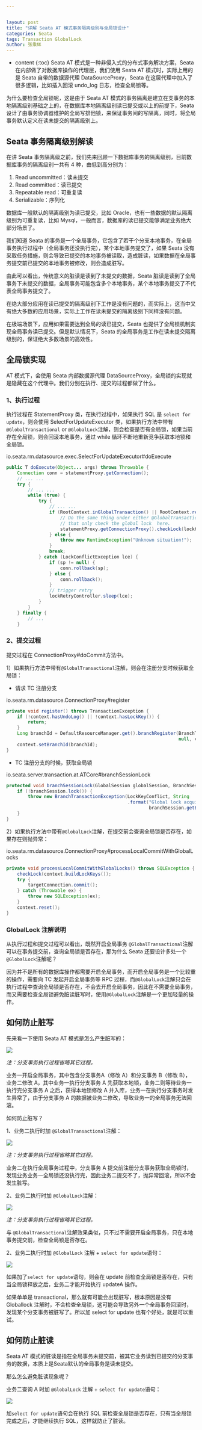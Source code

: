 ```yaml
---


layout: post
title: "详解 Seata AT 模式事务隔离级别与全局锁设计"
categories: Seata
tags: Transaction GlobalLock 
author: 张乘辉
---
```


* content
{:toc}
Seata AT 模式是一种非侵入式的分布式事务解决方案，Seata 在内部做了对数据库操作的代理层，我们使用 Seata AT 模式时，实际上用的是 Seata 自带的数据源代理 DataSourceProxy，Seata 在这层代理中加入了很多逻辑，比如插入回滚 undo_log 日志，检查全局锁等。

为什么要检查全局锁呢，这是由于 Seata AT 模式的事务隔离是建立在支事务的本地隔离级别基础之上的，在数据库本地隔离级别读已提交或以上的前提下，Seata 设计了由事务协调器维护的全局写排他锁，来保证事务间的写隔离，同时，将全局事务默认定义在读未提交的隔离级别上。









## Seata 事务隔离级别解读

在讲 Seata 事务隔离级之前，我们先来回顾一下数据库事务的隔离级别，目前数据库事务的隔离级别一共有 4 种，由低到高分别为：

1. Read uncommitted：读未提交
2. Read committed：读已提交
3. Repeatable read：可重复读
4. Serializable：序列化

数据库一般默认的隔离级别为读已提交，比如 Oracle，也有一些数据的默认隔离级别为可重复读，比如 Mysql，一般而言，数据库的读已提交能够满足业务绝大部分场景了。

我们知道 Seata 的事务是一个全局事务，它包含了若干个分支本地事务，在全局事务执行过程中（全局事务还没执行完），某个本地事务提交了，如果 Seata 没有采取任务措施，则会导致已提交的本地事务被读取，造成脏读，如果数据在全局事务提交前已提交的本地事务被修改，则会造成脏写。

由此可以看出，传统意义的脏读是读到了未提交的数据，Seata 脏读是读到了全局事务下未提交的数据，全局事务可能包含多个本地事务，某个本地事务提交了不代表全局事务提交了。

在绝大部分应用在读已提交的隔离级别下工作是没有问题的，而实际上，这当中又有绝大多数的应用场景，实际上工作在读未提交的隔离级别下同样没有问题。

在极端场景下，应用如果需要达到全局的读已提交，Seata 也提供了全局锁机制实现全局事务读已提交。但是默认情况下，Seata 的全局事务是工作在读未提交隔离级别的，保证绝大多数场景的高效性。

## 全局锁实现

AT 模式下，会使用 Seata 内部数据源代理 DataSourceProxy，全局锁的实现就是隐藏在这个代理中。我们分别在执行、提交的过程都做了什么。

### 1、执行过程

执行过程在 StatementProxy 类，在执行过程中，如果执行 SQL 是 `select for update`，则会使用 SelectForUpdateExecutor 类，如果执行方法中带有 `@GlobalTransactional` or `@GlobalLock`注解，则会检查是否有全局锁，如果当前存在全局锁，则会回滚本地事务，通过 while 循环不断地重新竞争获取本地锁和全局锁。

io.seata.rm.datasource.exec.SelectForUpdateExecutor#doExecute

```java
public T doExecute(Object... args) throws Throwable {
    Connection conn = statementProxy.getConnection();
    // ... ...
    try {
        // ... ...
        while (true) {
            try {
                // ... ...
                if (RootContext.inGlobalTransaction() || RootContext.requireGlobalLock()) {
                    // Do the same thing under either @GlobalTransactional or @GlobalLock, 
                    // that only check the global lock  here.
                    statementProxy.getConnectionProxy().checkLock(lockKeys);
                } else {
                    throw new RuntimeException("Unknown situation!");
                }
                break;
            } catch (LockConflictException lce) {
                if (sp != null) {
                    conn.rollback(sp);
                } else {
                    conn.rollback();
                }
                // trigger retry
                lockRetryController.sleep(lce);
            }
        }
    } finally {
        // ...
    }
```

### 2、提交过程

提交过程在 ConnectionProxy#doCommit方法中。

1）如果执行方法中带有`@GlobalTransactional`注解，则会在注册分支时候获取全局锁：

- 请求 TC 注册分支

io.seata.rm.datasource.ConnectionProxy#register

```java
private void register() throws TransactionException {
    if (!context.hasUndoLog() || !context.hasLockKey()) {
        return;
    }
    Long branchId = DefaultResourceManager.get().branchRegister(BranchType.AT, getDataSourceProxy().getResourceId(),
                                                                null, context.getXid(), null, context.buildLockKeys());
    context.setBranchId(branchId);
}
```

- TC 注册分支的时候，获取全局锁

io.seata.server.transaction.at.ATCore#branchSessionLock

```java
protected void branchSessionLock(GlobalSession globalSession, BranchSession branchSession) throws TransactionException {
    if (!branchSession.lock()) {
        throw new BranchTransactionException(LockKeyConflict, String
                                             .format("Global lock acquire failed xid = %s branchId = %s", globalSession.getXid(),
                                                     branchSession.getBranchId()));
    }
}
```

2）如果执行方法中带有`@GlobalLock`注解，在提交前会查询全局锁是否存在，如果存在则抛异常：

io.seata.rm.datasource.ConnectionProxy#processLocalCommitWithGlobalLocks

```java
private void processLocalCommitWithGlobalLocks() throws SQLException {
    checkLock(context.buildLockKeys());
    try {
        targetConnection.commit();
    } catch (Throwable ex) {
        throw new SQLException(ex);
    }
    context.reset();
}
```

### GlobalLock 注解说明

从执行过程和提交过程可以看出，既然开启全局事务 `@GlobalTransactional`注解可以在事务提交前，查询全局锁是否存在，那为什么 Seata 还要设计多处一个 `@GlobalLock`注解呢？

因为并不是所有的数据库操作都需要开启全局事务，而开启全局事务是一个比较重的操作，需要向 TC 发起开启全局事务等 RPC 过程，而`@GlobalLock`注解只会在执行过程中查询全局锁是否存在，不会去开启全局事务，因此在不需要全局事务，而又需要检查全局锁避免脏读脏写时，使用`@GlobalLock`注解是一个更加轻量的操作。



## 如何防止脏写

先来看一下使用 Seata AT 模式是怎么产生脏写的：

![](https://raw.githubusercontent.com/objcoding/md-picture/master/img/20211226164628.png)

*注：分支事务执行过程省略其它过程。*

业务一开启全局事务，其中包含分支事务A（修改 A）和分支事务 B（修改 B），业务二修改 A，其中业务一执行分支事务 A 先获取本地锁，业务二则等待业务一执行完分支事务 A 之后，获得本地锁修改 A 并入库，业务一在执行分支事务时发生异常了，由于分支事务 A 的数据被业务二修改，导致业务一的全局事务无法回滚。

如何防止脏写？

1、业务二执行时加 `@GlobalTransactional`注解：

![](https://raw.githubusercontent.com/objcoding/md-picture/master/img/20211226210337.png)

*注：分支事务执行过程省略其它过程。*

业务二在执行全局事务过程中，分支事务 A 提交前注册分支事务获取全局锁时，发现业务业务一全局锁还没执行完，因此业务二提交不了，抛异常回滚，所以不会发生脏写。

2、业务二执行时加  `@GlobalLock`注解：

![](https://raw.githubusercontent.com/objcoding/md-picture/master/img/20211226210502.png)

*注：分支事务执行过程省略其它过程。*

与 `@GlobalTransactional`注解效果类似，只不过不需要开启全局事务，只在本地事务提交前，检查全局锁是否存在。

2、业务二执行时加  `@GlobalLock` 注解 +  `select for update`语句：

![](https://raw.githubusercontent.com/objcoding/md-picture/master/img/20211226172358.png)

如果加了`select for update`语句，则会在 update 前检查全局锁是否存在，只有当全局锁释放之后，业务二才能开始执行 updateA 操作。

如果单单是 transactional，那么就有可能会出现脏写，根本原因是没有 Globallock 注解时，不会检查全局锁，这可能会导致另外一个全局事务回滚时，发现某个分支事务被脏写了。所以加 select for update 也有个好处，就是可以重试。

## 如何防止脏读

 Seata AT 模式的脏读是指在全局事务未提交前，被其它业务读到已提交的分支事务的数据，本质上是Seata默认的全局事务是读未提交。

那么怎么避免脏读现象呢？

业务二查询 A 时加  `@GlobalLock` 注解 +  `select for update`语句：

![](https://raw.githubusercontent.com/objcoding/md-picture/master/img/20211226210633.png)

加`select for update`语句会在执行 SQL 前检查全局锁是否存在，只有当全局锁完成之后，才能继续执行 SQL，这样就防止了脏读。
